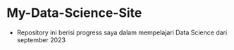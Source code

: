 # My-Data-Science-Site
* Repository ini berisi progress saya dalam mempelajari Data Science dari september 2023
